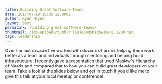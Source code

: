 ```yaml
---
title: Building Great Software Teams
date: 2017-07-19T18:35:12.000Z
author: Ryan Hayes
layout: post
permalink: /building-great-software-teams/
thumbnail: /img/uploads/tumblr_l1uje5og5h1qbwim9o1_1280.jpg
tags: leadership
---
```

Over the last decade I've worked with dozens of teams helping them work better as a team and individuals through mentoring and helping build infrastructure. I recently gave a presentation that used Maslow's Hierarchy of Needs and compared that to how you can build great developers on your team. Take a look at the slides below and get in touch if you'd like me to give this talk at your local meetup or conference!
